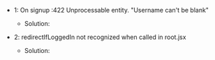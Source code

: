 - 1: On signup :422 Unprocessable entity. "Username can't be blank"
  * Solution:

- 2: redirectIfLoggedIn not recognized when called in root.jsx
  * Solution: 
